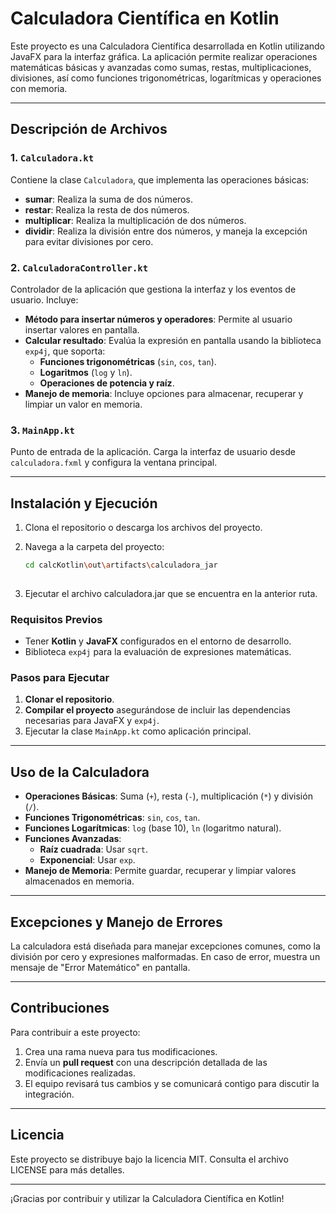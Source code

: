 
# Calculadora Científica en Kotlin

Este proyecto es una Calculadora Científica desarrollada en Kotlin utilizando JavaFX para la interfaz gráfica. 
La aplicación permite realizar operaciones matemáticas básicas y avanzadas como sumas, restas, multiplicaciones, 
divisiones, así como funciones trigonométricas, logarítmicas y operaciones con memoria.

---

## Descripción de Archivos

### 1. `Calculadora.kt`
Contiene la clase `Calculadora`, que implementa las operaciones básicas:

- **sumar**: Realiza la suma de dos números.
- **restar**: Realiza la resta de dos números.
- **multiplicar**: Realiza la multiplicación de dos números.
- **dividir**: Realiza la división entre dos números, y maneja la excepción para evitar divisiones por cero.

### 2. `CalculadoraController.kt`
Controlador de la aplicación que gestiona la interfaz y los eventos de usuario. Incluye:

- **Método para insertar números y operadores**: Permite al usuario insertar valores en pantalla.
- **Calcular resultado**: Evalúa la expresión en pantalla usando la biblioteca `exp4j`, que soporta:
  - **Funciones trigonométricas** (`sin`, `cos`, `tan`).
  - **Logaritmos** (`log` y `ln`).
  - **Operaciones de potencia y raíz**.
- **Manejo de memoria**: Incluye opciones para almacenar, recuperar y limpiar un valor en memoria.

### 3. `MainApp.kt`
Punto de entrada de la aplicación. Carga la interfaz de usuario desde `calculadora.fxml` y configura la ventana principal.

---

## Instalación y Ejecución
1. Clona el repositorio o descarga los archivos del proyecto.
2. Navega a la carpeta del proyecto: 

   ```bash
   cd calcKotlin\out\artifacts\calculadora_jar
 
   ```
3. Ejecutar el archivo calculadora.jar que se encuentra en la anterior ruta.
### Requisitos Previos
- Tener **Kotlin** y **JavaFX** configurados en el entorno de desarrollo.
- Biblioteca `exp4j` para la evaluación de expresiones matemáticas.

### Pasos para Ejecutar
1. **Clonar el repositorio**.
2. **Compilar el proyecto** asegurándose de incluir las dependencias necesarias para JavaFX y `exp4j`.
3. Ejecutar la clase `MainApp.kt` como aplicación principal.

---

## Uso de la Calculadora

- **Operaciones Básicas**: Suma (`+`), resta (`-`), multiplicación (`*`) y división (`/`).
- **Funciones Trigonométricas**: `sin`, `cos`, `tan`.
- **Funciones Logarítmicas**: `log` (base 10), `ln` (logaritmo natural).
- **Funciones Avanzadas**:
  - **Raíz cuadrada**: Usar `sqrt`.
  - **Exponencial**: Usar `exp`.
- **Manejo de Memoria**: Permite guardar, recuperar y limpiar valores almacenados en memoria.

---



## Excepciones y Manejo de Errores

La calculadora está diseñada para manejar excepciones comunes, como la división por cero y expresiones malformadas. En caso de error, muestra un mensaje de "Error Matemático" en pantalla.

---

## Contribuciones

Para contribuir a este proyecto:

1. Crea una rama nueva para tus modificaciones.
2. Envía un **pull request** con una descripción detallada de las modificaciones realizadas.
3. El equipo revisará tus cambios y se comunicará contigo para discutir la integración.

---

## Licencia

Este proyecto se distribuye bajo la licencia MIT. Consulta el archivo LICENSE para más detalles.

---

¡Gracias por contribuir y utilizar la Calculadora Científica en Kotlin!
